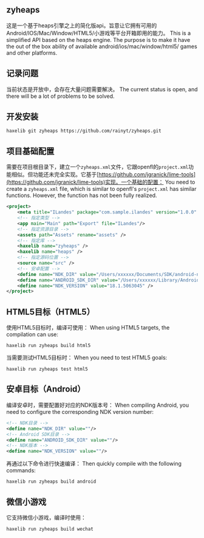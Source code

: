 ## zyheaps
这是一个基于heaps引擎之上的简化版api。旨意让它拥有可用的Android/IOS/Mac/Window/HTML5/小游戏等平台开箱即用的能力。
This is a simplified API based on the heaps engine. The purpose is to make it have the out of the box ability of available android/ios/mac/window/html5/ games and other platforms.

## 记录问题
当前状态是开放中，会存在大量问题需要解决。
The current status is open, and there will be a lot of problems to be solved.

## 开发安装
```shell
haxelib git zyheaps https://github.com/rainyt/zyheaps.git
```

## 项目基础配置
需要在项目根目录下，建立一个`zyheaps.xml`文件，它跟openfl的`project.xml`功能相似。但功能还未完全实现。它基于[https://github.com/jgranick/lime-tools](https://github.com/jgranick/lime-tools)实现。一个基础的配置：
You need to create a `zyheaps.xml` file, which is similar to openfl's `project.xml` has similar functions. However, the function has not been fully realized.
```xml
<project>
    <meta title="ILandes" package="com.sample.ilandes" version="1.0.0" company="Company Name" />
    <!-- 指定类型 -->
    <app main="Main" path="Export" file="ILandes"/>
    <!-- 指定资源目录 -->
    <assets path="Assets" rename="assets" />
    <!-- 指定库 -->
    <haxelib name="zyheaps" />
    <haxelib name="heaps" />
    <!-- 指定源码位置 -->
    <source name="src" />
    <!-- 安卓配置 -->
    <define name="NDK_DIR" value="/Users/xxxxxx/Documents/SDK/android-ndk-r18b" />
    <define name="ANDROID_SDK_DIR" value="/Users/xxxxxx/Library/Android/sdk" />
    <define name="NDK_VERSION" value="18.1.5063045" />
</project>
```

## HTML5目标（HTML5）
使用HTML5目标时，编译可使用：
When using HTML5 targets, the compilation can use:
```shell
haxelib run zyheaps build html5
```
当需要测试HTML5目标时：
When you need to test HTML5 goals:
```shell
haxelib run zyheaps test html5
```

## 安卓目标（Android）
编译安卓时，需要配置好对应的NDK版本号：
When compiling Android, you need to configure the corresponding NDK version number:
```xml
<!-- NDK目录 -->
<define name="NDK_DIR" value=""/>
<!-- Android SDK目录 -->
<define name="ANDROID_SDK_DIR" value=""/>
<!-- NDK版本 -->
<define name="NDK_VERSION" value=""/>
```
再通过以下命令进行快速编译：
Then quickly compile with the following commands:
```shell
haxelib run zyheaps build android
```

## 微信小游戏
它支持微信小游戏，编译时使用：
```shell
haxelib run zyheaps build wechat
```